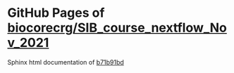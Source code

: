 GitHub Pages of [biocorecrg/SIB_course_nextflow_Nov_2021](https://github.com/biocorecrg/SIB_course_nextflow_Nov_2021.git)
===
Sphinx html documentation of [b71b91bd](https://github.com/biocorecrg/SIB_course_nextflow_Nov_2021/tree/b71b91bd43d3b51df95c0367d8fe3d5a43f869a5)
